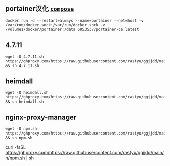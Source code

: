 ## portainer汉化   [`compose`](https://drive.google.com/drive/folders/1std9yWGH-DCLItaSn-qJebPxO0FGPIh0?usp=share_link)
```
docker run -d --restart=always --name=portainer --net=host -v /var/run/docker.sock:/var/run/docker.sock -v /volume1/docker/portainer:/data 6053537/portainer-ce:latest
```
## 4.7.11
```
wget -O 4.7.11.sh https://ghproxy.com/https://raw.githubusercontent.com/rastyu/ggjjdd/main/h/4.7.11.sh && sh 4.7.11.sh
```
## heimdall
```
wget -O heimdall.sh https://ghproxy.com/https://raw.githubusercontent.com/rastyu/ggjjdd/main/h/heimdall.sh && sh heimdall.sh
```
## nginx-proxy-manager
```
wget -O npm.sh https://ghproxy.com/https://raw.githubusercontent.com/rastyu/ggjjdd/main/h/npm.sh && sh npm.sh
```
curl -fsSL https://ghproxy.com/https://raw.githubusercontent.com/rastyu/ggjjdd/main/h/npm.sh | sh
